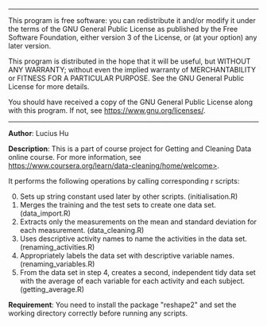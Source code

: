 ***
This program is free software: you can redistribute it and/or modify it under the terms of the GNU General Public License as published by the Free Software Foundation, either version 3 of the License, or (at your option) any later version.

This program is distributed in the hope that it will be useful, but WITHOUT ANY WARRANTY; without even the implied warranty of MERCHANTABILITY or FITNESS FOR A PARTICULAR PURPOSE.  See the GNU General Public License for more details.

You should have received a copy of the GNU General Public License along with this program. If not, see https://www.gnu.org/licenses/.
***

**Author**: Lucius Hu

**Description**: This is a part of course project for Getting and Cleaning Data online course. For more information, see 
             https://www.coursera.org/learn/data-cleaning/home/welcome>.
             
It performs the following operations by calling corresponding r scripts:

0. Sets up string constant used later by other scripts. (initialisation.R)
1. Merges the training and the test sets to create one data set. (data_import.R)
2. Extracts only the measurements on the mean and standard deviation for each measurement. (data_cleaning.R)
3. Uses descriptive activity names to name the activities in the data set. (renaming_activities.R)
4. Appropriately labels the data set with descriptive variable names. (renaming_variables.R)
5. From the data set in step 4, creates a second, independent tidy data set with the average of each variable for each activity and each subject. (getting_average.R)

**Requirement**: You need to install the package "reshape2" and set the working directory correctly before running any scripts.
